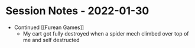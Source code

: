 # Session Notes - 2022-01-30

* Continued [[Furean Games]]
  * My cart got fully destroyed when a spider mech climbed over top of me and self destructed